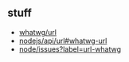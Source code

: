 ## stuff

- [whatwg/url](https://github.com/whatwg/url)
- [nodejs/api/url#whatwg-url](https://nodejs.org/api/url.html#url_the_whatwg_url_api)
- [node/issues?label=url-whatwg](https://github.com/nodejs/node/issues?q=is%3Aissue+is%3Aopen+label%3Aurl-whatwg)
